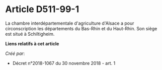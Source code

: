 # Article D511-99-1

La chambre interdépartementale d'agriculture d'Alsace a pour circonscription les départements du Bas-Rhin et du Haut-Rhin.
Son siège est situé à Schiltigheim.

**Liens relatifs à cet article**

_Créé par_:

  - Décret n°2018-1067 du 30 novembre 2018 - art. 1
